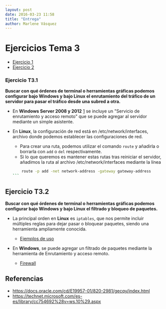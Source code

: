 ```yaml
---
layout: post
date: 2016-03-23 11:58
title: "Entrega"
author: Marlene Vásquez
---
```


# Ejercicios Tema 3

- [Ejercicio 1](#ejercicio-t31)
- [Ejercicio 2](#ejercicio-t32)

### Ejercicio T3.1 

**Buscar con qué órdenes de terminal o herramientas gráficas podemos configurar bajo Windows y bajo Linux el enrutamiento del tráfico de un servidor para pasar el tráfico desde una subred a otra.**

- En **Windows Server 2008 y 2012** [1] se incluye un "Servicio de enrutamiento y acceso remoto" que se puede agregar al servidor mediante un simple asistente.


- En **Linux**, la configuración de red está en /etc/network/interfaces, archivo donde podemos establecer las configuraciones de red. 

   - Para crear una ruta, podemos utilizar el comando `route` y añadirla o borrarla con `add` o `del` respectivamente. 
   - Si lo que queremos es mantener estas rutas tras reiniciar el servidor, añadimos la ruta al archivo /etc/network/interfaces mediante la línea 
	````sh
		route -p add -net network-address -gateway gateway-address 
	```

## Ejercicio T3.2 
**Buscar con qué órdenes de terminal o herramientas gráficas podemos configurar bajo Windows y bajo Linux el filtrado y bloqueo de paquetes.**


- La principal orden en **Linux** es `iptables`, que nos permite incluir múltiples reglas para dejar pasar o bloquear paquetes, siendo una herramienta ampliamente conocida.
   - [Ejemplos de uso](http://www.linux-party.com/index.php/57-seguridad/7980-20-ejemplos-iptables-para-administradores-de-sistemas-linux)

- En **Windows**, se puede agregar un filtrado de paquetes mediante la herramienta de Enrutamiento y acceso remoto.
  - [Firewall](http://es.ccm.net/contents/590-firewall)

## Referencias

- https://docs.oracle.com/cd/E19957-01/820-2981/gecqy/index.html
- https://technet.microsoft.com/es-es/library/cc754692%28v=ws.10%29.aspx

[1]:https://technet.microsoft.com/es-es/library/cc754692%28v=ws.10%29.aspx
